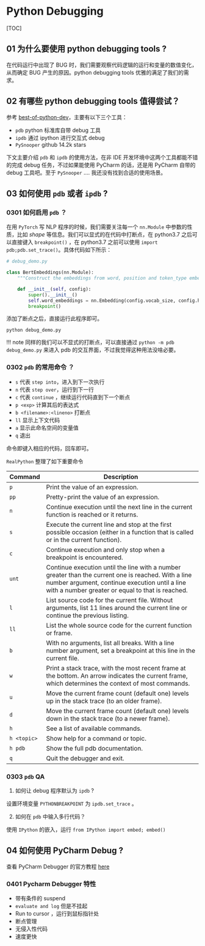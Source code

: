 # Python Debugging

[TOC]

## 01 为什么要使用 python debugging tools ?

在代码运行中出现了 BUG 时，我们需要观察代码逻辑的运行和变量的数值变化，从而确定 BUG 产生的原因。python debugging tools 优雅的满足了我们的需求。

## 02 有哪些 python debugging tools 值得尝试？

参考 [best-of-python-dev](https://github.com/ml-tooling/best-of-python-dev#debugging-tools)，主要有以下三个工具：

- `pdb`  python 标准库自带 debug 工具
- `ipdb` 通过 ipython 进行交互式 debug
- `PySnooper` github 14.2k stars

下文主要介绍 `pdb` 和 `ipdb` 的使用方法，在非 IDE 开发环境中这两个工具都能不错的完成 debug 任务，不过如果能使用 PyCharm 的话，还是用 PyCharm 自带的 debug 工具吧。至于 `PySnooper` .... 我还没有找到合适的使用场景。

## 03 如何使用 `pdb` 或者 `ipdb` ?

### 0301 如何启用 `pdb` ？

在用 `PyTorch` 写 NLP 程序的时候，我们需要关注每一个 `nn.Module` 中参数的性质，比如 *shape* 等信息。我们可以显式的在代码中打断点，在 python3.7 之后可以直接键入 `breakpoint()` ，在 python3.7 之前可以使用 `import pdb;pdb.set_trace()`。具体代码如下所示：

```python
# debug_demo.py

class BertEmbeddings(nn.Module):
    """Construct the embeddings from word, position and token_type embeddings."""

    def __init__(self, config):
        super().__init__()
        self.word_embeddings = nn.Embedding(config.vocab_size, config.hidden_size, padding_idx=config.pad_token_id)
        breakpoint()
```

添加了断点之后，直接运行此程序即可。

```shell
python debug_demo.py
```

!!! note
		同样的我们可以不显式的打断点，可以直接通过 `python -m pdb debug_demo.py` 来进入 pdb 的交互界面，不过我觉得这种用法没啥必要。

### 0302 `pdb` 的常用命令 ？

- `s` 代表 `step into`，进入到下一次执行
- `n` 代表 `step over`，运行到下一行
- `c` 代表 `continue` ，继续运行代码直到下一个断点
- `p <exp>` 计算其后的表达式
- `b <filename>:<lineno>` 打断点
- `ll` 显示上下文代码
- `a` 显示此命名空间的变量值
- `q` 退出

命令即键入相应的代码，回车即可。

`RealPython` 整理了如下重要命令

| Command     | Description                                                  |
| ----------- | ------------------------------------------------------------ |
| `p`         | Print the value of an expression.                            |
| `pp`        | Pretty-print the value of an expression.                     |
| `n`         | Continue execution until the next line in the current function is reached or it returns. |
| `s`         | Execute the current line and stop at the first possible occasion (either in a function that is called or in the current function). |
| `c`         | Continue execution and only stop when a breakpoint is encountered. |
| `unt`       | Continue execution until the line with a number greater than the current one is reached. With a line number argument, continue execution until a line with a number greater or equal to that is reached. |
| `l`         | List source code for the current file. Without arguments, list 11 lines around the current line or continue the previous listing. |
| `ll`        | List the whole source code for the current function or frame. |
| `b`         | With no arguments, list all breaks. With a line number argument, set a breakpoint at this line in the current file. |
| `w`         | Print a stack trace, with the most recent frame at the bottom. An arrow indicates the current frame, which determines the context of most commands. |
| `u`         | Move the current frame count (default one) levels up in the stack trace (to an older frame). |
| `d`         | Move the current frame count (default one) levels down in the stack trace (to a newer frame). |
| `h`         | See a list of available commands.                            |
| `h <topic>` | Show help for a command or topic.                            |
| `h pdb`     | Show the full pdb documentation.                             |
| `q`         | Quit the debugger and exit.                                  |


### 0303 `pdb` QA

1. 如何让 debug 程序默认为 `ipdb` ?

设置环境变量 `PYTHONBREAKPOINT` 为 `ipdb.set_trace` 。

2. 如何在 `pdb` 中输入多行代码？

使用 `IPython` 的嵌入，运行 `from IPython import embed; embed()`

## 04 如何使用 PyCharm Debug ?

查看 PyCharm Debugger 的官方教程 [here](https://www.jetbrains.com/pycharm/features/debugger.html)

### 0401 Pycharm Debugger 特性

- 带有条件的 suspend
- `evaluate and log` 但是不挂起
- Run to cursor ，运行到鼠标指针处
- 断点管理
- 无侵入性代码
- 速度更快


